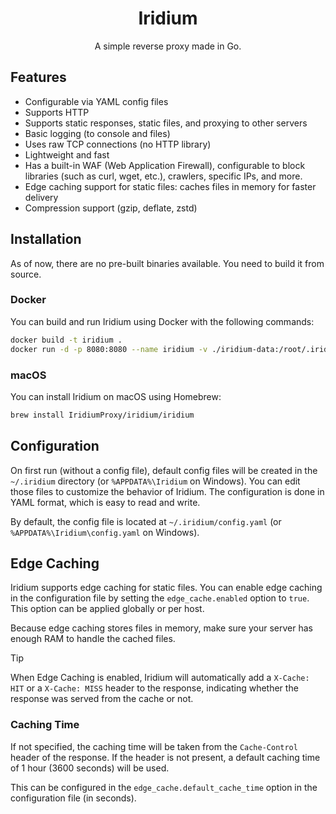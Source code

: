 <div align="center">
  <h1>Iridium</h1>
  <p>A simple reverse proxy made in Go.</p>
</div>

## Features

- Configurable via YAML config files
- Supports HTTP
- Supports static responses, static files, and proxying to other servers
- Basic logging (to console and files)
- Uses raw TCP connections (no HTTP library)
- Lightweight and fast
- Has a built-in WAF (Web Application Firewall), configurable to block libraries (such as curl, wget, etc.), crawlers, specific IPs, and more.
- Edge caching support for static files: caches files in memory for faster delivery
- Compression support (gzip, deflate, zstd)

## Installation

As of now, there are no pre-built binaries available. You need to build it from source.

### Docker

You can build and run Iridium using Docker with the following commands:

```bash
docker build -t iridium .
docker run -d -p 8080:8080 --name iridium -v ./iridium-data:/root/.iridium iridium
```

### macOS

You can install Iridium on macOS using Homebrew:

```bash
brew install IridiumProxy/iridium/iridium
```

## Configuration

On first run (without a config file), default config files will be created in the `~/.iridium` directory (or `%APPDATA%\Iridium` on Windows). You can edit those files to customize the behavior of Iridium. The configuration is done in YAML format, which is easy to read and write.

By default, the config file is located at `~/.iridium/config.yaml` (or `%APPDATA%\Iridium\config.yaml` on Windows).

## Edge Caching

Iridium supports edge caching for static files. You can enable edge caching in the configuration file by setting the `edge_cache.enabled` option to `true`. This option can be applied globally or per host.

Because edge caching stores files in memory, make sure your server has enough RAM to handle the cached files.

> [!TIP] 
> When Edge Caching is enabled, Iridium will automatically add a `X-Cache: HIT` or a `X-Cache: MISS` header to the response, indicating whether the response was served from the cache or not.

### Caching Time

If not specified, the caching time will be taken from the `Cache-Control` header of the response. If the header is not present, a default caching time of 1 hour (3600 seconds) will be used.

This can be configured in the `edge_cache.default_cache_time` option in the configuration file (in seconds).